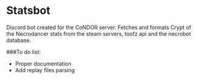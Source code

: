 # Statsbot
Discord bot created for the CoNDOR server. Fetches and formats Crypt of the Necrodancer stats from the steam servers, toofz api and the necrobot database.

###To do list:
- Proper documentation
- Add replay files parsing